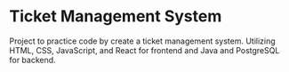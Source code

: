 # Ticket Management System
Project to practice code by create a ticket management system.
Utilizing HTML, CSS, JavaScript, and React for frontend and Java and PostgreSQL for backend.
